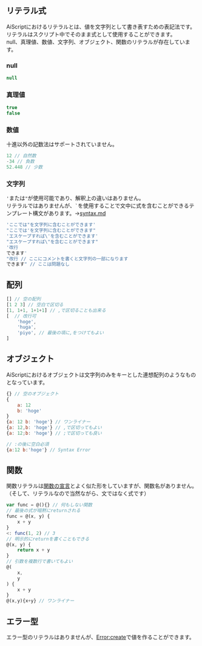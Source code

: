 ## リテラル式
AiScriptにおけるリテラルとは、値を文字列として書き表すための表記法です。  
リテラルはスクリプト中でそのまま式として使用することができます。  
null、真理値、数値、文字列、オブジェクト、関数のリテラルが存在しています。  

### null
```js
null
```

### 真理値
```js
true
false
```

### 数値
十進以外の記数法はサポートされていません。  
```js
12 // 自然数
-34 // 負数
52.448 // 少数
```

### 文字列
`'`または`"`が使用可能であり、解釈上の違いはありません。  
リテラルではありませんが、`` ` ``を使用することで文中に式を含むことができるテンプレート構文があります。→[syntax.md](./syntax.md#%E3%83%86%E3%83%B3%E3%83%97%E3%83%AC%E3%83%BC%E3%83%88%E6%A7%8B%E6%96%87)  
```js
'ここでは"を文字列に含むことができます'
"ここでは'を文字列に含むことができます"
'エスケープすれば\'を含むことができます'
"エスケープすれば\"を含むことができます"
'改行
できます'
"改行 // ここにコメントを書くと文字列の一部になります
できます" // ここは問題なし
```

## 配列
```js
[] // 空の配列
[1 2 3] // 空白で区切る
[1, 1+1, 1+1+1] // ,で区切ることも出来る
[  // 改行可
	'hoge',
	'huga',
	'piyo', // 最後の項に,をつけてもよい
]
```

## オブジェクト
AiScriptにおけるオブジェクトは文字列のみをキーとした連想配列のようなものとなっています。  
```js
{} // 空のオブジェクト
{
	a: 12
	b: 'hoge'
}
{a: 12 b: 'hoge'} // ワンライナー
{a: 12,b: 'hoge'} // ,で区切ってもよい
{a: 12;b: 'hoge'} // ;で区切っても良い
```
```js
// :の後に空白必須
{a:12 b:'hoge'} // Syntax Error
```
## 関数
関数リテラルは[関数の宣言](./syntax.md#%E9%96%A2%E6%95%B0)とよく似た形をしていますが、関数名がありません。（そして、リテラルなので当然ながら、文ではなく式です）  
```js
var func = @(){} // 何もしない関数
// 最後の式が暗黙にreturnされる
func = @(x, y) {
	x + y
}
<: func(1, 2) // 3
// 明示的にreturnを書くこともできる
@(x, y) {
	return x + y
}
// 引数を複数行で書いてもよい
@(
	x,
	y
) {
	x + y
}
@(x,y){x+y} // ワンライナー
```

## エラー型
エラー型のリテラルはありませんが、[Error:create](./std.md)で値を作ることができます。  
